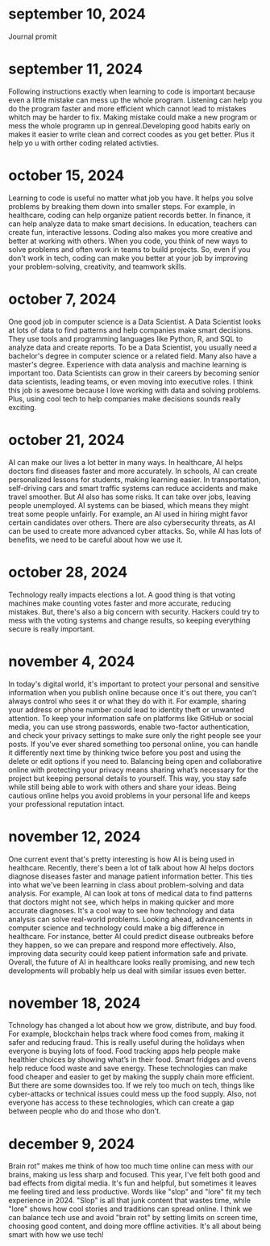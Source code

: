 # september 10, 2024
Journal promit 
# september 11, 2024
Following instructions exactly when learning to code is important because even a little mistake can mess up the whole program. Listening can help you do the program faster and more efficient which cannot lead to mistakes whitch may be harder to fix. Making mistake could make a new program or mess the whole programn up in genreal.Developing good habits early on makes it easier to write clean and correct coodes as you get better. Plus it help yo  u with orther coding related activties.
# october 15, 2024 
Learning to code is useful no matter what job you have. It helps you solve problems by breaking them down into smaller steps. For example, in healthcare, coding can help organize patient records better. In finance, it can help analyze data to make smart decisions. In education, teachers can create fun, interactive lessons. Coding also makes you more creative and better at working with others. When you code, you think of new ways to solve problems and often work in teams to build projects. So, even if you don't work in tech, coding can make you better at your job by improving your problem-solving, creativity, and teamwork skills.

# october 7, 2024 
One good job in computer science is a Data Scientist. A Data Scientist looks at lots of data to find patterns and help companies make smart decisions. They use tools and programming languages like Python, R, and SQL to analyze data and create reports. To be a Data Scientist, you usually need a bachelor's degree in computer science or a related field. Many also have a master's degree. Experience with data analysis and machine learning is important too. Data Scientists can grow in their careers by becoming senior data scientists, leading teams, or even moving into executive roles. I think this job is awesome because I love working with data and solving problems. Plus, using cool tech to help companies make decisions sounds really exciting.
# october 21, 2024 
AI can make our lives a lot better in many ways. In healthcare, AI helps doctors find diseases faster and more accurately. In schools, AI can create personalized lessons for students, making learning easier. In transportation, self-driving cars and smart traffic systems can reduce accidents and make travel smoother. But AI also has some risks. It can take over jobs, leaving people unemployed. AI systems can be biased, which means they might treat some people unfairly. For example, an AI used in hiring might favor certain candidates over others. There are also cybersecurity threats, as AI can be used to create more advanced cyber attacks. So, while AI has lots of benefits, we need to be careful about how we use it.
# october 28, 2024
Technology really impacts elections a lot. A good thing is that voting machines make counting votes faster and more accurate, reducing mistakes. But, there's also a big concern with security. Hackers could try to mess with the voting systems and change results, so keeping everything secure is really important.
# november 4, 2024
In today's digital world, it's important to protect your personal and sensitive information when you publish online because once it's out there, you can't always control who sees it or what they do with it. For example, sharing your address or phone number could lead to identity theft or unwanted attention. To keep your information safe on platforms like GitHub or social media, you can use strong passwords, enable two-factor authentication, and check your privacy settings to make sure only the right people see your posts. If you've ever shared something too personal online, you can handle it differently next time by thinking twice before you post and using the delete or edit options if you need to. Balancing being open and collaborative online with protecting your privacy means sharing what’s necessary for the project but keeping personal details to yourself. This way, you stay safe while still being able to work with others and share your ideas. Being cautious online helps you avoid problems in your personal life and keeps your professional reputation intact.
# november 12, 2024 
One current event that's pretty interesting is how AI is being used in healthcare. Recently, there's been a lot of talk about how AI helps doctors diagnose diseases faster and manage patient information better. This ties into what we've been learning in class about problem-solving and data analysis. For example, AI can look at tons of medical data to find patterns that doctors might not see, which helps in making quicker and more accurate diagnoses. It's a cool way to see how technology and data analysis can solve real-world problems. Looking ahead, advancements in computer science and technology could make a big difference in healthcare. For instance, better AI could predict disease outbreaks before they happen, so we can prepare and respond more effectively. Also, improving data security could keep patient information safe and private. Overall, the future of AI in healthcare looks really promising, and new tech developments will probably help us deal with similar issues even better.
# november 18, 2024 
Tchnology has changed a lot about how we grow, distribute, and buy food. For example, blockchain helps track where food comes from, making it safer and reducing fraud. This is really useful during the holidays when everyone is buying lots of food. Food tracking apps help people make healthier choices by showing what’s in their food. Smart fridges and ovens help reduce food waste and save energy. These technologies can make food cheaper and easier to get by making the supply chain more efficient. But there are some downsides too. If we rely too much on tech, things like cyber-attacks or technical issues could mess up the food supply. Also, not everyone has access to these technologies, which can create a gap between people who do and those who don’t.
# december 9, 2024 
Brain rot" makes me think of how too much time online can mess with our brains, making us less sharp and focused. This year, I've felt both good and bad effects from digital media. It's fun and helpful, but sometimes it leaves me feeling tired and less productive. Words like "slop" and "lore" fit my tech experience in 2024. "Slop" is all that junk content that wastes time, while "lore" shows how cool stories and traditions can spread online. I think we can balance tech use and avoid "brain rot" by setting limits on screen time, choosing good content, and doing more offline activities. It's all about being smart with how we use tech!
